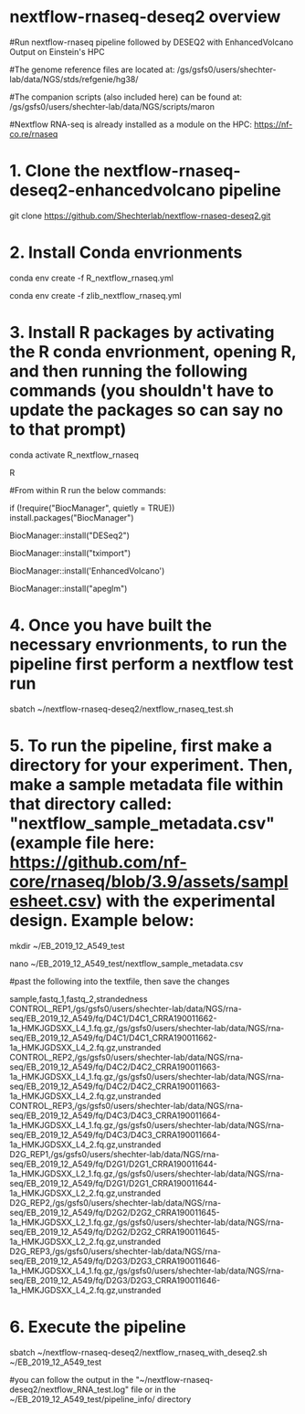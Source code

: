# nextflow-rnaseq-deseq2 overview

#Run nextflow-rnaseq pipeline followed by DESEQ2 with EnhancedVolcano Output on Einstein's HPC 

#The genome reference files are located at: /gs/gsfs0/users/shechter-lab/data/NGS/stds/refgenie/hg38/

#The companion scripts (also included here) can be found at: /gs/gsfs0/users/shechter-lab/data/NGS/scripts/maron

#Nextflow RNA-seq is already installed as a module on the HPC: https://nf-co.re/rnaseq

# 1. Clone the nextflow-rnaseq-deseq2-enhancedvolcano pipeline

git clone https://github.com/Shechterlab/nextflow-rnaseq-deseq2.git


# 2. Install Conda envrionments

conda env create -f R_nextflow_rnaseq.yml

conda env create -f zlib_nextflow_rnaseq.yml

# 3. Install R packages by activating the R conda envrionment, opening R, and then running the following commands (you shouldn't have to update the packages so can say no to that prompt)

conda activate R_nextflow_rnaseq

R

#From within R run the below commands:

if (!require("BiocManager", quietly = TRUE))
    install.packages("BiocManager")


BiocManager::install("DESeq2")

BiocManager::install("tximport")

BiocManager::install('EnhancedVolcano')

BiocManager::install("apeglm")

# 4. Once you have built the necessary envrionments, to run the pipeline first perform a nextflow test run 

sbatch ~/nextflow-rnaseq-deseq2/nextflow_rnaseq_test.sh

# 5. To run the pipeline, first make a directory for your experiment. Then, make a sample metadata file within that directory called: "nextflow_sample_metadata.csv" (example file here: https://github.com/nf-core/rnaseq/blob/3.9/assets/samplesheet.csv) with the experimental design. Example below:

mkdir ~/EB_2019_12_A549_test

nano ~/EB_2019_12_A549_test/nextflow_sample_metadata.csv

#past the following into the textfile, then save the changes

sample,fastq_1,fastq_2,strandedness
CONTROL_REP1,/gs/gsfs0/users/shechter-lab/data/NGS/rna-seq/EB_2019_12_A549/fq/D4C1/D4C1_CRRA190011662-1a_HMKJGDSXX_L4_1.fq.gz,/gs/gsfs0/users/shechter-lab/data/NGS/rna-seq/EB_2019_12_A549/fq/D4C1/D4C1_CRRA190011662-1a_HMKJGDSXX_L4_2.fq.gz,unstranded
CONTROL_REP2,/gs/gsfs0/users/shechter-lab/data/NGS/rna-seq/EB_2019_12_A549/fq/D4C2/D4C2_CRRA190011663-1a_HMKJGDSXX_L4_1.fq.gz,/gs/gsfs0/users/shechter-lab/data/NGS/rna-seq/EB_2019_12_A549/fq/D4C2/D4C2_CRRA190011663-1a_HMKJGDSXX_L4_2.fq.gz,unstranded
CONTROL_REP3,/gs/gsfs0/users/shechter-lab/data/NGS/rna-seq/EB_2019_12_A549/fq/D4C3/D4C3_CRRA190011664-1a_HMKJGDSXX_L4_1.fq.gz,/gs/gsfs0/users/shechter-lab/data/NGS/rna-seq/EB_2019_12_A549/fq/D4C3/D4C3_CRRA190011664-1a_HMKJGDSXX_L4_2.fq.gz,unstranded
D2G_REP1,/gs/gsfs0/users/shechter-lab/data/NGS/rna-seq/EB_2019_12_A549/fq/D2G1/D2G1_CRRA190011644-1a_HMKJGDSXX_L2_1.fq.gz,/gs/gsfs0/users/shechter-lab/data/NGS/rna-seq/EB_2019_12_A549/fq/D2G1/D2G1_CRRA190011644-1a_HMKJGDSXX_L2_2.fq.gz,unstranded
D2G_REP2,/gs/gsfs0/users/shechter-lab/data/NGS/rna-seq/EB_2019_12_A549/fq/D2G2/D2G2_CRRA190011645-1a_HMKJGDSXX_L2_1.fq.gz,/gs/gsfs0/users/shechter-lab/data/NGS/rna-seq/EB_2019_12_A549/fq/D2G2/D2G2_CRRA190011645-1a_HMKJGDSXX_L2_2.fq.gz,unstranded
D2G_REP3,/gs/gsfs0/users/shechter-lab/data/NGS/rna-seq/EB_2019_12_A549/fq/D2G3/D2G3_CRRA190011646-1a_HMKJGDSXX_L4_1.fq.gz,/gs/gsfs0/users/shechter-lab/data/NGS/rna-seq/EB_2019_12_A549/fq/D2G3/D2G3_CRRA190011646-1a_HMKJGDSXX_L4_2.fq.gz,unstranded

# 6. Execute the pipeline

sbatch ~/nextflow-rnaseq-deseq2/nextflow_rnaseq_with_deseq2.sh ~/EB_2019_12_A549_test

#you can follow the output in the "~/nextflow-rnaseq-deseq2/nextflow_RNA_test.log" file or in the ~/EB_2019_12_A549_test/pipeline_info/ directory








